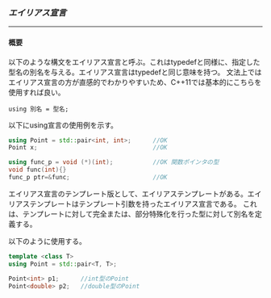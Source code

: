 ### *エイリアス宣言*
---
#### 概要
以下のような構文をエイリアス宣言と呼ぶ。これはtypedefと同様に、指定した型名の別名を与える。エイリアス宣言はtypedefと同じ意味を持つ。
文法上ではエイリアス宣言の方が直感的でわかりやすいため、C++11では基本的にこちらを使用すれば良い。

`using 別名 = 型名;`

以下にusing宣言の使用例を示す。

```c++
using Point = std::pair<int, int>;      //OK
Point x;                                //OK

using func_p = void (*)(int);           //OK 関数ポインタの型
void func(int){}
func_p ptr=&func;                       //OK
```

エイリアス宣言のテンプレート版として、エイリアステンプレートがある。エイリアステンプレートはテンプレート引数を持ったエイリアス宣言である。
これは、テンプレートに対して完全または、部分特殊化を行った型に対して別名を定義する。

以下のように使用する。

```c++
template <class T>
using Point = std::pair<T, T>;

Point<int> p1;      //int型のPoint
Point<double> p2;   //double型のPoint
```


